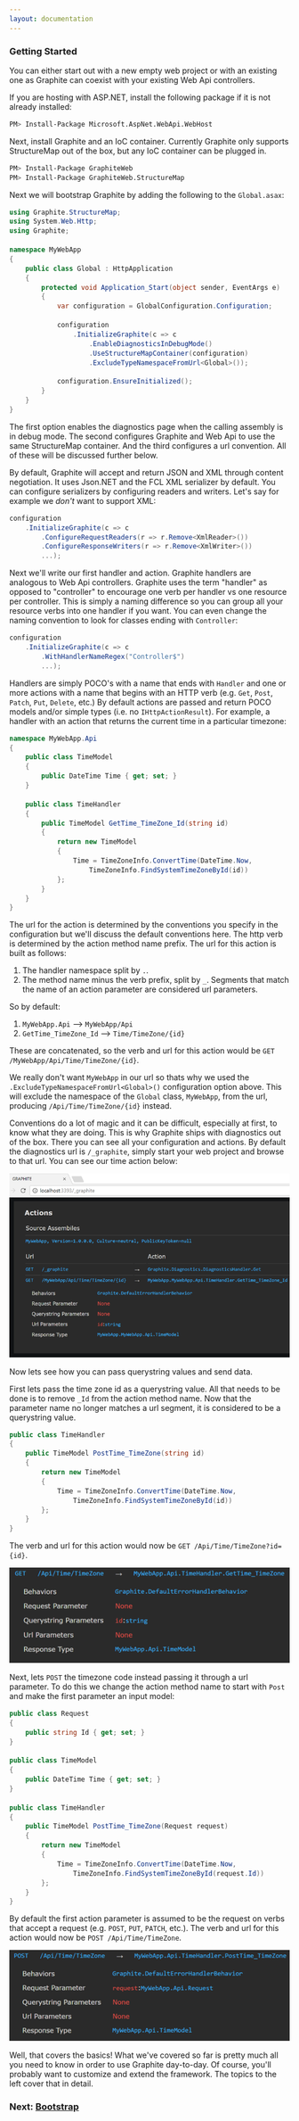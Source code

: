 ```yaml
---
layout: documentation
---
```


### Getting Started

You can either start out with a new empty web project or with an existing one as Graphite can coexist with your existing Web Api controllers.

If you are hosting with ASP.NET, install the following package if it is not already installed:

```bash
PM> Install-Package Microsoft.AspNet.WebApi.WebHost
```

Next, install Graphite and an IoC container. Currently Graphite only supports StructureMap out of the box, but any IoC container can be plugged in.

```bash
PM> Install-Package GraphiteWeb
PM> Install-Package GraphiteWeb.StructureMap
```

Next we will bootstrap Graphite by adding the following to the `Global.asax`:

```csharp
using Graphite.StructureMap;
using System.Web.Http;
using Graphite;

namespace MyWebApp
{
    public class Global : HttpApplication
    {
        protected void Application_Start(object sender, EventArgs e)
        {
            var configuration = GlobalConfiguration.Configuration;

            configuration
                .InitializeGraphite(c => c
                    .EnableDiagnosticsInDebugMode()
                    .UseStructureMapContainer(configuration)
                    .ExcludeTypeNamespaceFromUrl<Global>());

            configuration.EnsureInitialized();
        }
    }
}
```

The first option enables the diagnostics page when the calling assembly is in debug mode. The second configures Graphite and Web Api to use the same StructureMap container. And the third configures a url convention. All of these will be discussed further below.

By default, Graphite will accept and return JSON and XML through content negotiation. It uses Json.NET and the FCL XML serializer by default. You can configure serializers by configuring readers and writers. Let's say for example we *don't* want to support XML:

```csharp
configuration
    .InitializeGraphite(c => c
        .ConfigureRequestReaders(r => r.Remove<XmlReader>())
        .ConfigureResponseWriters(r => r.Remove<XmlWriter>())
        ...);
```

Next we'll write our first handler and action. Graphite handlers are analogous to Web Api controllers. Graphite uses the term "handler" as opposed to "controller" to encourage one verb per handler vs one resource per controller. This is simply a naming difference so you can group all your resource verbs into one handler if you want. You can even change the naming convention to look for classes ending with `Controller`: 

```csharp
configuration
    .InitializeGraphite(c => c
        .WithHandlerNameRegex("Controller$")
        ...);
```

Handlers are simply POCO's with a name that ends with `Handler` and one or more actions with a name that begins with an HTTP verb (e.g. `Get`, `Post`, `Patch`, `Put`, `Delete`, etc.) By default actions are passed and return POCO models and/or simple types (i.e. no `IHttpActionResult`). For example, a handler with an action that returns the current time in a particular timezone:

```csharp
namespace MyWebApp.Api
{
    public class TimeModel
    {
        public DateTime Time { get; set; }
    }

    public class TimeHandler
    {
        public TimeModel GetTime_TimeZone_Id(string id)
        {
            return new TimeModel
            {
                Time = TimeZoneInfo.ConvertTime(DateTime.Now,
                    TimeZoneInfo.FindSystemTimeZoneById(id))
            };
        }
    }
}
```

The url for the action is determined by the conventions you specify in the configuration but we'll discuss the default conventions here. The http verb is determined by the action method name prefix. The url for this action is built as follows:

1. The handler namespace split by `.`.
2. The method name minus the verb prefix, split by `_`. Segments that match the name of an action parameter are considered url parameters.

So by default:

1. `MyWebApp.Api` --> `MyWebApp/Api`
2. `GetTime_TimeZone_Id` --> `Time/TimeZone/{id}`

These are concatenated, so the verb and url for this action would be `GET /MyWebApp/Api/Time/TimeZone/{id}`. 

We really don't want `MyWebApp` in our url so thats why we used the `.ExcludeTypeNamespaceFromUrl<Global>()` configuration option above. This will exclude the namespace of the `Global` class, `MyWebApp`, from the url, producing `/Api/Time/TimeZone/{id}` instead.

Conventions do a lot of magic and it can be difficult, especially at first, to know what they are doing. This is why Graphite ships with diagnostics out of the box. There you can see all your configuration and actions. By default the diagnostics url is `/_graphite`, simply start your web project and browse to that url. You can see our time action below:

![Diagnostics](img/getting-started/diagnostics1.png)

Now lets see how you can pass querystring values and send data. 

First lets pass the time zone id as a querystring value. All that needs to be done is to remove `_Id` from the action method name. Now that the parameter name no longer matches a url segment, it is considered to be a querystring value.

```csharp
public class TimeHandler
{
    public TimeModel PostTime_TimeZone(string id)
    {
        return new TimeModel
        {
            Time = TimeZoneInfo.ConvertTime(DateTime.Now,
                TimeZoneInfo.FindSystemTimeZoneById(id))
        };
    }
}
```

The verb and url for this action would now be `GET /Api/Time/TimeZone?id={id}`. 

![Diagnostics](img/getting-started/diagnostics2.png)

Next, lets `POST` the timezone code instead passing it through a url parameter. To do this we change the action method name to start with `Post` and make the first parameter an input model:

```csharp
public class Request
{
    public string Id { get; set; }
}

public class TimeModel
{
    public DateTime Time { get; set; }
}

public class TimeHandler
{
    public TimeModel PostTime_TimeZone(Request request)
    {
        return new TimeModel
        {
            Time = TimeZoneInfo.ConvertTime(DateTime.Now,
                TimeZoneInfo.FindSystemTimeZoneById(request.Id))
        };
    }
}

```

By default the first action parameter is assumed to be the request on verbs that accept a request (e.g. `POST`, `PUT`, `PATCH`, etc.). The verb and url for this action would now be `POST /Api/Time/TimeZone`.

![Diagnostics](img/getting-started/diagnostics3.png) 

Well, that covers the basics! What we've covered so far is pretty much all you need to know in order to use Graphite day-to-day. Of course, you'll probably want to customize and extend the framework. The topics to the left cover that in detail.

### Next: [Bootstrap](bootstrap)